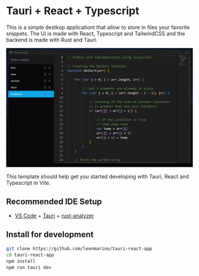 # Tauri + React + Typescript

This is a simple destkop applicationt that allow to store in files your favorite snippets. The Ui is made with React, Typescript and TailwindCSS and the backend is made with Rust and Tauri.

![](./docs/tauri-snippet-app-fazt.png)

This template should help get you started developing with Tauri, React and Typescript in Vite.

## Recommended IDE Setup

- [VS Code](https://code.visualstudio.com/) + [Tauri](https://marketplace.visualstudio.com/items?itemName=tauri-apps.tauri-vscode) + [rust-analyzer](https://marketplace.visualstudio.com/items?itemName=rust-lang.rust-analyzer)

## Install for development

```bash
git clone https://github.com/leonmarino/tauri-react-app
cd tauri-react-app
npm install
npm run tauri dev
```
